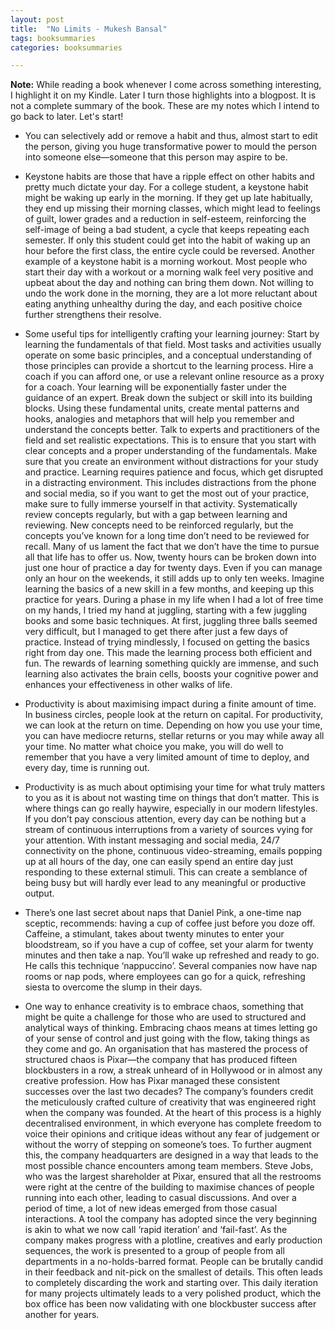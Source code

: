 ```yaml
---
layout: post
title:  "No Limits - Mukesh Bansal"
tags: booksummaries
categories: booksummaries

---
```

**Note:** While reading a book whenever I come across something interesting, I highlight it on my Kindle. Later I turn those highlights into a blogpost. It is not a complete summary of the book. These are my notes which I intend to go back to later. Let's start!

- You can selectively add or remove a habit and thus, almost start to edit the person, giving you huge transformative power to mould the person into someone else—someone that this person may aspire to be.

- Keystone habits are those that have a ripple effect on other habits and pretty much dictate your day. For a college student, a keystone habit might be waking up early in the morning. If they get up late habitually, they end up missing their morning classes, which might lead to feelings of guilt, lower grades and a reduction in self-esteem, reinforcing the self-image of being a bad student, a cycle that keeps repeating each semester. If only this student could get into the habit of waking up an hour before the first class, the entire cycle could be reversed. Another example of a keystone habit is a morning workout. Most people who start their day with a workout or a morning walk feel very positive and upbeat about the day and nothing can bring them down. Not willing to undo the work done in the morning, they are a lot more reluctant about eating anything unhealthy during the day, and each positive choice further strengthens their resolve.

- Some useful tips for intelligently crafting your learning journey: Start by learning the fundamentals of that field. Most tasks and activities usually operate on some basic principles, and a conceptual understanding of those principles can provide a shortcut to the learning process. Hire a coach if you can afford one, or use a relevant online resource as a proxy for a coach. Your learning will be exponentially faster under the guidance of an expert. Break down the subject or skill into its building blocks. Using these fundamental units, create mental patterns and hooks, analogies and metaphors that will help you remember and understand the concepts better. Talk to experts and practitioners of the field and set realistic expectations. This is to ensure that you start with clear concepts and a proper understanding of the fundamentals. Make sure that you create an environment without distractions for your study and practice. Learning requires patience and focus, which get disrupted in a distracting environment. This includes distractions from the phone and social media, so if you want to get the most out of your practice, make sure to fully immerse yourself in that activity. Systematically review concepts regularly, but with a gap between learning and reviewing. New concepts need to be reinforced regularly, but the concepts you’ve known for a long time don’t need to be reviewed for recall. Many of us lament the fact that we don’t have the time to pursue all that life has to offer us. Now, twenty hours can be broken down into just one hour of practice a day for twenty days. Even if you can manage only an hour on the weekends, it still adds up to only ten weeks. Imagine learning the basics of a new skill in a few months, and keeping up this practice for years. During a phase in my life when I had a lot of free time on my hands, I tried my hand at juggling, starting with a few juggling books and some basic techniques. At first, juggling three balls seemed very difficult, but I managed to get there after just a few days of practice. Instead of trying mindlessly, I focused on getting the basics right from day one. This made the learning process both efficient and fun. The rewards of learning something quickly are immense, and such learning also activates the brain cells, boosts your cognitive power and enhances your effectiveness in other walks of life.

- Productivity is about maximising impact during a finite amount of time. In business circles, people look at the return on capital. For productivity, we can look at the return on time. Depending on how you use your time, you can have mediocre returns, stellar returns or you may while away all your time. No matter what choice you make, you will do well to remember that you have a very limited amount of time to deploy, and every day, time is running out.

- Productivity is as much about optimising your time for what truly matters to you as it is about not wasting time on things that don’t matter. This is where things can go really haywire, especially in our modern lifestyles. If you don’t pay conscious attention, every day can be nothing but a stream of continuous interruptions from a variety of sources vying for your attention. With instant messaging and social media, 24/7 connectivity on the phone, continuous video-streaming, emails popping up at all hours of the day, one can easily spend an entire day just responding to these external stimuli. This can create a semblance of being busy but will hardly ever lead to any meaningful or productive output.

- There’s one last secret about naps that Daniel Pink, a one-time nap sceptic, recommends: having a cup of coffee just before you doze off. Caffeine, a stimulant, takes about twenty minutes to enter your bloodstream, so if you have a cup of coffee, set your alarm for twenty minutes and then take a nap. You’ll wake up refreshed and ready to go. He calls this technique ‘nappuccino’. Several companies now have nap rooms or nap pods, where employees can go for a quick, refreshing siesta to overcome the slump in their days.

- One way to enhance creativity is to embrace chaos, something that might be quite a challenge for those who are used to structured and analytical ways of thinking. Embracing chaos means at times letting go of your sense of control and just going with the flow, taking things as they come and go. An organisation that has mastered the process of structured chaos is Pixar—the company that has produced fifteen blockbusters in a row, a streak unheard of in Hollywood or in almost any creative profession. How has Pixar managed these consistent successes over the last two decades? The company’s founders credit the meticulously crafted culture of creativity that was engineered right when the company was founded. At the heart of this process is a highly decentralised environment, in which everyone has complete freedom to voice their opinions and critique ideas without any fear of judgement or without the worry of stepping on someone’s toes. To further augment this, the company headquarters are designed in a way that leads to the most possible chance encounters among team members. Steve Jobs, who was the largest shareholder at Pixar, ensured that all the restrooms were right at the centre of the building to maximise chances of people running into each other, leading to casual discussions. And over a period of time, a lot of new ideas emerged from those casual interactions. A tool the company has adopted since the very beginning is akin to what we now call ‘rapid iteration’ and ‘fail-fast’. As the company makes progress with a plotline, creatives and early production sequences, the work is presented to a group of people from all departments in a no-holds-barred format. People can be brutally candid in their feedback and nit-pick on the smallest of details. This often leads to completely discarding the work and starting over. This daily iteration for many projects ultimately leads to a very polished product, which the box office has been now validating with one blockbuster success after another for years.
